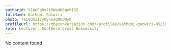 ```yaml
---
authorid: 51AeFqRx7iUWe4K6qykIS2
fullName: Kathomi Gatwiri
photo: 7eLVdmz17yOy4saqM66WyO
profileUrl: https://theconversation.com//profiles/kathomi-gatwiri-452503
role: Lecturer, Southern Cross University
---
```

No content found